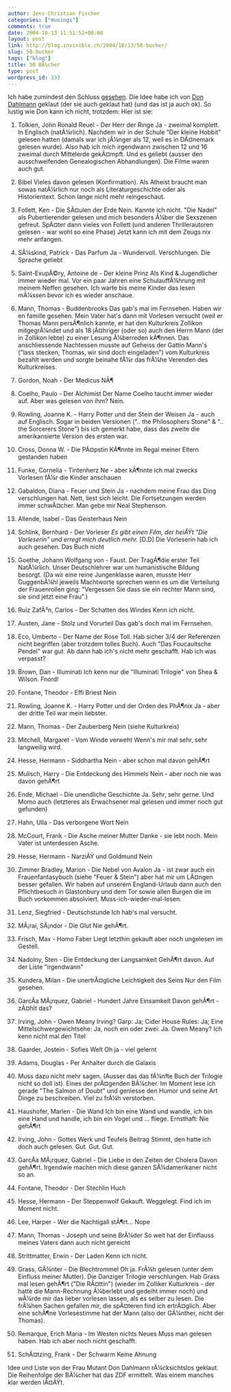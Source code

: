 ```yaml
---
author: Jens-Christian Fischer
categories: ["musings"]
comments: true
date: 2004-10-13 11:51:52+00:00
layout: post
link: http://blog.invisible.ch/2004/10/13/50-bucher/
slug: 50-bucher
tags: ["blog"]
title: 50 BÃ¼cher
type: post
wordpress_id: 333
---
```


Ich habe zumindest den Schluss [gesehen](http://www.muenstergass.ch/blog/index.php?p=64). Die Idee habe ich von [Don Dahlmann](http://don.antville.org/stories/937966/) geklaut (der sie auch geklaut hat) (und das ist ja auch ok). So lustig wie Don kann ich nicht, trotzdem: Hier ist sie:

1. Tolkien, John Ronald Reuel - Der Herr der Ringe
Ja - zweimal komplett. In Englisch (natÃ¼rlich). Nachdem wir in der Schule "Der kleine Hobbit" gelesen hatten (damals war ich jÃ¼nger als 12, weil es in DÃ¤nemark gelesen wurde). Also hab ich mich irgendwann zwischen 12 und 16 zweimal durch Mittelerde gekÃ¤mpft. Und es geliebt (ausser den ausschweifenden Genealogischen Abhandlungen). Die Filme waren auch gut.

2. Bibel
Vieles davon gelesen (Konfirmation). Als Atheist braucht man sowas natÃ¼rlich nur noch als Literaturgeschichte oder als Historientext. Schon lange nicht mehr reingeschaut.

3. Follett, Ken - Die SÃ¤ulen der Erde
Nein. Kannte ich nicht. "Die Nadel" als Pubertierender gelesen und mich besonders Ã¼ber die Sexszenen gefreut. SpÃ¤ter dann vieles von Follett (und anderen Thrillerautoren gelesen - war wohl so eine Phase) Jetzt kann ich mit dem Zeugs nix mehr anfangen.

4. SÃ¼skind, Patrick - Das Parfum
Ja - Wundervoll. Verschlungen. Die Sprache geliebt 

5. Saint-ExupÃ©ry, Antoine de - Der kleine Prinz
Als Kind & Jugendlicher immer wieder mal. Vor ein paar Jahren eine SchulauffÃ¼hrung mit meinem Neffen gesehen. Ich warte bis meine Kinder das lesen mÃ¼ssen bevor ich es wieder anschaue.

6. Mann, Thomas - Buddenbrooks
Das gab's mal im Fernsehen. Haben wir en famille gesehen. Mein Vater hat's dann mit Vorlesen versucht (weil er Thomas Mann persÃ¶nlich kannte, er hat den Kulturkreis Zollikon mitgegrÃ¼ndet und als 18 jÃ¤hriger (oder so) auch den Herrn Mann (der in Zollikon lebte) zu einer Lesung Ã¼berreden kÃ¶nnen. Das anschliessende Nachtessen musste auf Geheiss der Gattin Mann's ("lass stecken, Thomas, wir sind doch eingeladen") vom Kulturkreis bezahlt werden und sorgte beinahe fÃ¼r das frÃ¼he Verenden des Kulturkreises.

7. Gordon, Noah - Der Medicus
NÃ¶

8. Coelho, Paulo - Der Alchimist
Der Name Coelho taucht immer wieder auf. Aber was gelesen von ihm? Nein.

9. Rowling, Joanne K. - Harry Potter und der Stein der Weisen
Ja - auch auf Englisch. Sogar in beiden Versionen (".. the Philosophers Stone" & ".. the Sorcerers Stone") bis ich gemerkt habe, dass das zweite die amerikansierte Version des ersten war.

10. Cross, Donna W. - Die PÃ¤pstin
KÃ¶nnte im Regal meiner Eltern gestanden haben

11. Funke, Cornelia - Tintenherz
Ne - aber kÃ¶nnte ich mal zwecks Vorlesen fÃ¼r die Kinder anschauen

12. Gabaldon, Diana - Feuer und Stein
Ja - nachdem meine Frau das Ding verschlungen hat. Nett, liest sich leicht. Die Fortsetzungen werden immer schwÃ¤cher. Man gebe mir Neal Stephenson.

13. Allende, Isabel - Das Geisterhaus
Nein

14. Schlink, Bernhard - Der Vorleser
_Es gibt einen Film, der heiÃŸt "Die Vorleserin" und erregt mich deutlich mehr._ [D.D]
Die Vorleserin hab ich auch gesehen. Das Buch nicht

15. Goethe, Johann Wolfgang von - Faust. Der TragÃ¶die erster Teil
NatÃ¼rlich. Unser Deutschlehrer war um humanistische Bildung besorgt. (Da wir eine reine Jungenklasse waren, musste Herr GuggenbÃ¼hl jeweils Machtworte sprechen wenn es um die Verteilung der Frauenrollen ging: "Vergessen Sie dass sie ein rechter Mann sind, sie sind jetzt eine Frau".)

16. Ruiz ZafÃ³n, Carlos - Der Schatten des Windes
Kenn ich nicht. 

17. Austen, Jane - Stolz und Vorurteil
Das gab's doch mal im Fernsehen. 

18. Eco, Umberto - Der Name der Rose
Toll. Hab sicher 3/4 der Referenzen nicht begriffen (aber trotzdem tolles Buch). Auch "Das Foucaultsche Pendel" war gut. Ab dann hab ich's nicht mehr geschafft. Hab ich was verpasst?

19. Brown, Dan - Illuminati
Ich kenn nur die "Illuminati Trilogie" von Shea & Wilson. Fnord!

20. Fontane, Theodor - Effi Briest
Nein

21. Rowling, Joanne K. - Harry Potter und der Orden des PhÃ¶nix
Ja - aber der dritte Teil war mein liebster.

22. Mann, Thomas - Der Zauberberg
Nein (siehe Kulturkreis)

23. Mitchell, Margaret - Vom Winde verweht
Wenn's mir mal sehr, sehr langweilig wird.

24. Hesse, Hermann - Siddhartha
Nein - aber schon mal davon gehÃ¶rt

25. Mulisch, Harry - Die Entdeckung des Himmels
Nein - aber noch nie was davon gehÃ¶rt

26. Ende, Michael - Die unendliche Geschichte
Ja. Sehr, sehr gerne. Und Momo auch (letzteres als Erwachsener mal gelesen und immer noch gut gefunden)

27. Hahn, Ulla - Das verborgene Wort
Nein

28. McCourt, Frank - Die Asche meiner Mutter
Danke - sie lebt noch. Mein Vater ist unterdessen Asche.

29. Hesse, Hermann - NarziÃŸ und Goldmund
Nein

30. Zimmer Bradley, Marion - Die Nebel von Avalon
Ja - ist zwar auch ein Frauenfantasybuch (siehe "Feuer & Stein") aber hat mir um LÃ¤ngen besser gefallen. Wir haben auf unserem England-Urlaub dann auch den Pflichtbesuch in Glastonbury und dem Tor sowie allen Burgen die im Buch vorkommen absolviert. Muss-ich-wieder-mal-lesen.

31. Lenz, Siegfried - Deutschstunde
Ich hab's mal versucht.

32. MÃ¡rai, SÃ¡ndor - Die Glut
Nie gehÃ¶rt.

33. Frisch, Max - Homo Faber
Liegt letzthin gekauft aber noch ungelesen im Gestell.

34. Nadolny, Sten - Die Entdeckung der Langsamkeit
GehÃ¶rt davon. Auf der Liste "irgendwann"

35. Kundera, Milan - Die unertrÃ¤gliche Leichtigkeit des Seins
Nur den Film gesehen.

36. GarcÃ­a MÃ¡rquez, Gabriel - Hundert Jahre Einsamkeit
Davon gehÃ¶rt - zÃ¤hlt das?

37. Irving, John - Owen Meany
Irving? Garp: Ja; Cider House Rules: Ja; Eine Mittelschwergewichtsehe: Ja, noch ein oder zwei: Ja. Owen Meany? Ich kenn nicht mal den Titel

38. Gaarder, Jostein - Sofies Welt
Oh ja - viel gelernt

39. Adams, Douglas - Per Anhalter durch die Galaxis
42. Muss dazu nicht mehr sagen. (Ausser das das fÃ¼nfte Buch der Trilogie nicht so doll ist). Eines der prÃ¤genden BÃ¼cher. Im Moment lese ich gerade "The Salmon of Doubt" und geniesse den Humor und seine Art Dinge zu beschreiben. Viel zu frÃ¼h verstorben.

40. Haushofer, Marlen - Die Wand
Ich bin eine Wand und wandle, ich bin eine Hand und handle, ich bin ein Vogel und ... fliege. 
Ernsthaft: Nie gehÃ¶rt 

41. Irving, John - Gottes Werk und Teufels Beitrag
Stimmt, den hatte ich doch auch gelesen. Gut. Gut. Gut.

42. GarcÃ­a MÃ¡rquez, Gabriel - Die Liebe in den Zeiten der Cholera
Davon gehÃ¶rt. Irgendwie machen mich diese ganzen SÃ¼damerikaner nicht so an.

43. Fontane, Theodor - Der Stechlin
Huch

44. Hesse, Hermann - Der Steppenwolf
Gekauft. Weggelegt. Find ich im Moment nicht.

45. Lee, Harper - Wer die Nachtigall stÃ¶rt...
Nope

46. Mann, Thomas - Joseph und seine BrÃ¼der
So weit hat der Einflauss meines Vaters dann auch nicht gereicht

47. Strittmatter, Erwin - Der Laden
Kenn ich nicht.

48. Grass, GÃ¼nter - Die Blechtrommel
Oh ja. FrÃ¼h gelesen (unter dem Einfluss meiner Mutter). Die Danziger Trilogie verschlungen. Hab Grass mal lesen gehÃ¶rt ("Die RÃ¤ttin") (wieder im Zolliker Kulturkreis - der hatte die Mann-Rechnung Ã¼berlebt und gedeiht immer noch) und wÃ¼rde mir das lieber vorlesen lassen, als es selber zu lesen. Die frÃ¼hen Sachen gefallen mir, die spÃ¤teren find ich ertrÃ¤glich. Aber eine schÃ¶ne Vorlesestimme hat der Mann (also der GÃ¼nther, nicht der Thomas).

49. Remarque, Erich Maria - Im Westen nichts Neues
Muss man gelesen haben. Hab ich aber noch nicht geschafft.

50. SchÃ¤tzing, Frank - Der Schwarm
Keine Ahnung

Idee und Liste von der Frau Mutant Don Dahlmann rÃ¼cksichtslos geklaut. Die Reihenfolge der BÃ¼cher hat das ZDF ermittelt. Was einem manches klar werden lÃ¤ÃŸt.
